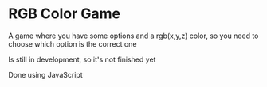 # RGB Color Game

A game where you have some options and a rgb(x,y,z) color, so you need to choose which option is the correct one

Is still in development, so it's not finished yet

Done using JavaScript
